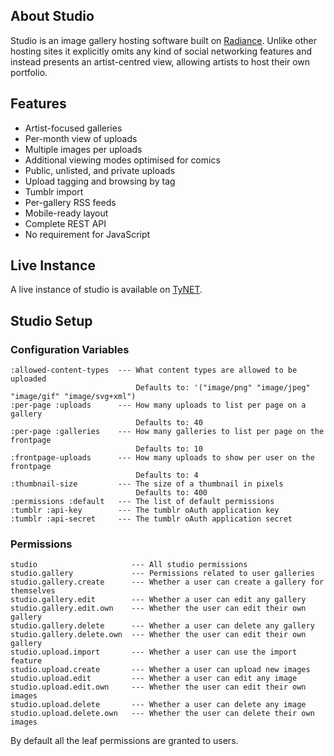 ## About Studio
Studio is an image gallery hosting software built on [Radiance](https://shirakumo.github.io/radiance-homepage). Unlike other hosting sites it explicitly omits any kind of social networking features and instead presents an artist-centred view, allowing artists to host their own portfolio.

## Features

* Artist-focused galleries
* Per-month view of uploads
* Multiple images per uploads
* Additional viewing modes optimised for comics
* Public, unlisted, and private uploads
* Upload tagging and browsing by tag
* Tumblr import
* Per-gallery RSS feeds
* Mobile-ready layout
* Complete REST API
* No requirement for JavaScript

## Live Instance
A live instance of studio is available on [TyNET](https://studio.tymoon.eu/).

## Studio Setup
### Configuration Variables

    :allowed-content-types  --- What content types are allowed to be uploaded
                                Defaults to: '("image/png" "image/jpeg" "image/gif" "image/svg+xml")
    :per-page :uploads      --- How many uploads to list per page on a gallery
                                Defaults to: 40
    :per-page :galleries    --- How many galleries to list per page on the frontpage
                                Defaults to: 10
    :frontpage-uploads      --- How many uploads to show per user on the frontpage
                                Defaults to: 4
    :thumbnail-size         --- The size of a thumbnail in pixels
                                Defaults to: 400
    :permissions :default   --- The list of default permissions
    :tumblr :api-key        --- The tumblr oAuth application key
    :tumblr :api-secret     --- The tumblr oAuth application secret

### Permissions

    studio                     --- All studio permissions
    studio.gallery             --- Permissions related to user galleries
    studio.gallery.create      --- Whether a user can create a gallery for themselves
    studio.gallery.edit        --- Whether a user can edit any gallery
    studio.gallery.edit.own    --- Whether the user can edit their own gallery
    studio.gallery.delete      --- Whether a user can delete any gallery
    studio.gallery.delete.own  --- Whether the user can edit their own gallery
    studio.upload.import       --- Whether a user can use the import feature
    studio.upload.create       --- Whether a user can upload new images
    studio.upload.edit         --- Whether a user can edit any image
    studio.upload.edit.own     --- Whether the user can edit their own images
    studio.upload.delete       --- Whether a user can delete any image
    studio.upload.delete.own   --- Whether the user can delete their own images
    
By default all the leaf permissions are granted to users.
